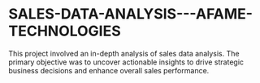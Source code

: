 # SALES-DATA-ANALYSIS---AFAME-TECHNOLOGIES
This project involved an in-depth analysis of sales data analysis. The primary objective was to uncover actionable insights to drive strategic business decisions and enhance overall sales performance.
